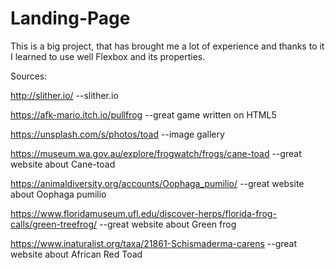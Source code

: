 # Landing-Page
This is a big project, that has brought me a lot of experience and thanks to it I learned to use well Flexbox and its properties.

Sources:

http://slither.io/ --slither.io

https://afk-mario.itch.io/pullfrog --great game written on HTML5

https://unsplash.com/s/photos/toad --image gallery

https://museum.wa.gov.au/explore/frogwatch/frogs/cane-toad --great website about Cane-toad

https://animaldiversity.org/accounts/Oophaga_pumilio/ --great website about Oophaga pumilio

https://www.floridamuseum.ufl.edu/discover-herps/florida-frog-calls/green-treefrog/ --great website about Green frog

https://www.inaturalist.org/taxa/21861-Schismaderma-carens --great website about African Red Toad
